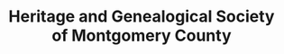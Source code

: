 ---
layout: repo
title: "Heritage and Genealogical Society of Montgomery County"
id: 20355
permalink: repos/20355/
---